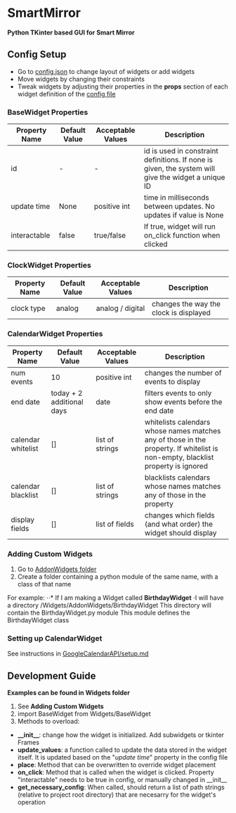 # SmartMirror
**Python TKinter based GUI for Smart Mirror**

## Config Setup

* Go to [config.json](./config/config.json) to change layout of widgets or add widgets
* Move widgets by changing their constraints
* Tweak widgets by adjusting their properties in the **props** section of each widget definition of the [config file](./config/config.json)

### BaseWidget Properties
Property Name | Default Value | Acceptable Values| Description
--- | --- |--- | ---
id | - |- |id is used in constraint definitions. If none is given, the system will give the widget a unique ID
update time | None | positive int | time in milliseconds between updates. No updates if value is None
interactable | false| true/false | If true, widget will run on_click function when clicked

### ClockWidget Properties
Property Name | Default Value | Acceptable Values| Description
--- | --- |--- | ---
clock type | analog | analog / digital | changes the way the clock is displayed

### CalendarWidget Properties
Property Name | Default Value | Acceptable Values| Description
--- | --- |--- | ---
num events | 10 | positive int | changes the number of events to display
end date | today + 2 additional days | date | filters events to only show events before the end date
calendar whitelist | [] | list of strings | whitelists calendars whose names matches any of those in the property. If whitelist is non-empty, blacklist property is ignored
calendar blacklist | [] | list of strings | blacklists calendars whose names matches any of those in the property
display fields | [] | list of fields | changes which fields (and what order) the widget should display


### Adding Custom Widgets

1. Go to [AddonWidgets folder](./Widgets/AddonWidgets)
2. Create a folder containing a python module of the same name, with a class of that name

For example:
⋅⋅* If I am making a Widget called **BirthdayWidget**
⋅I will have a directory /Widgets/AddonWidgets/BirthdayWidget
This directory will contain the BirthdayWidget.py module
This module defines the BirthdayWidget class


### Setting up CalendarWidget

See instructions in [GoogleCalendarAPI/setup.md](./config/GoogleCalendarAPI/setup.md)

## Development Guide

**Examples can be found in Widgets folder**

1. See **Adding Custom Widgets**
2. import BaseWidget from Widgets/BaseWidget
3. Methods to overload:
* **\_\_init\_\_**: change how the widget is initialized. Add subwidgets or tkinter Frames
* **update_values**: a function called to update the data stored in the widget itself. It is updated based on the "*update time*" property in the config file
* **place**: Method that can be overwritten to override widget placement
* **on_click**: Method that is called when the widget is clicked. Property "interactable" needs to be true in config, or manually changed in \_\_init\_\_
* **get_necessary_config**: When called, should return a list of path strings (relative to project root directory) that are necesarry for the widget's operation
